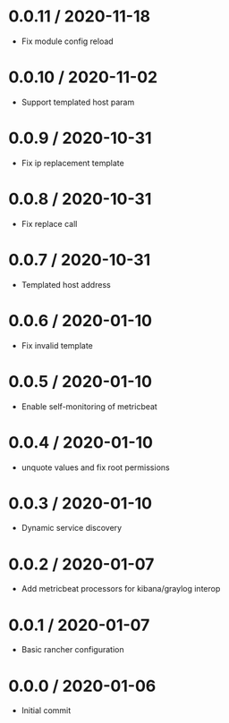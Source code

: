 
0.0.11 / 2020-11-18
==================

  * Fix module config reload

0.0.10 / 2020-11-02
===================

  * Support templated host param

0.0.9 / 2020-10-31
==================

  * Fix ip replacement template

0.0.8 / 2020-10-31
==================

  * Fix replace call

0.0.7 / 2020-10-31
==================

  * Templated host address

0.0.6 / 2020-01-10
==================

  * Fix invalid template

0.0.5 / 2020-01-10
==================

  * Enable self-monitoring of metricbeat

0.0.4 / 2020-01-10
==================

  * unquote values and fix root permissions

0.0.3 / 2020-01-10
==================

  * Dynamic service discovery

0.0.2 / 2020-01-07
==================

  * Add metricbeat processors for kibana/graylog interop

0.0.1 / 2020-01-07
===================

  * Basic rancher configuration

0.0.0 / 2020-01-06
==================

  * Initial commit
